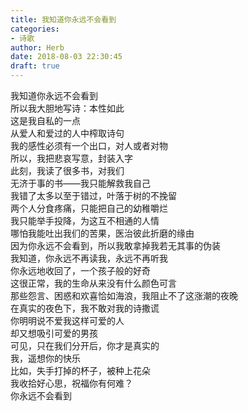```yaml
---  
title: 我知道你永远不会看到  
categories:  
- 诗歌  
author: Herb  
date: 2018-08-03 22:30:45  
draft: true
---  
```

我知道你永远不会看到  
所以我大胆地写诗：本性如此  
这是我自私的一点  
从爱人和爱过的人中榨取诗句    
我的感性必须有一个出口，对人或者对物  
所以，我把悲哀写意，封装入字    
此刻，我读了很多书，对我们  
无济于事的书——我只能解救我自己  
我错了太多以至于错过，叶落于树的不挽留  
两个人分食疼痛，只能把自己的幼稚嚼烂    
我只能举手投降，为这互不相通的人情  
哪怕我能吐出我们的苦果，医治彼此折磨的缘由    
因为你永远不会看到，所以我敢拿掉我若无其事的伪装  
我知道，你永远不再读我，永远不再听我  
你永远地收回了，一个孩子般的好奇  
这很正常，我的生命从来没有什么颜色可言    
那些怨言、困惑和欢喜恰如海浪，我阻止不了这涨潮的夜晚  
在真实的夜色下，我不敢对我的诗撒谎  
你明明说不爱我这样可爱的人  
却又想吸引可爱的男孩  
可见，只在我们分开后，你才是真实的    
我，遥想你的快乐  
比如，失手打掉的杯子，被种上花朵  
我收拾好心思，祝福你有何难？  
你永远不会看到